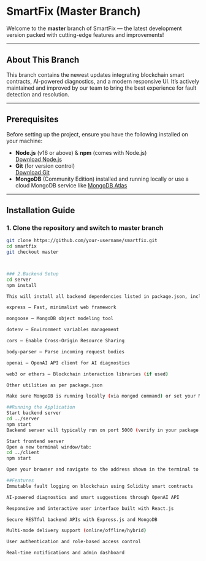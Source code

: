 # SmartFix (Master Branch)

Welcome to the **master** branch of SmartFix — the latest development version packed with cutting-edge features and improvements!

---

## About This Branch

This branch contains the newest updates integrating blockchain smart contracts, AI-powered diagnostics, and a modern responsive UI. It’s actively maintained and improved by our team to bring the best experience for fault detection and resolution.

---

## Prerequisites

Before setting up the project, ensure you have the following installed on your machine:

- **Node.js** (v16 or above) & **npm** (comes with Node.js)  
  [Download Node.js](https://nodejs.org/en/download/)
- **Git** (for version control)  
  [Download Git](https://git-scm.com/downloads)
- **MongoDB** (Community Edition) installed and running locally or use a cloud MongoDB service like [MongoDB Atlas](https://www.mongodb.com/cloud/atlas)

---

## Installation Guide

### 1. Clone the repository and switch to master branch

```bash
git clone https://github.com/your-username/smartfix.git
cd smartfix
git checkout master



### 2.Backend Setup
cd server
npm install

This will install all backend dependencies listed in package.json, including but not limited to:

express — Fast, minimalist web framework

mongoose — MongoDB object modeling tool

dotenv — Environment variables management

cors — Enable Cross-Origin Resource Sharing

body-parser — Parse incoming request bodies

openai — OpenAI API client for AI diagnostics

web3 or ethers — Blockchain interaction libraries (if used)

Other utilities as per package.json

Make sure MongoDB is running locally (via mongod command) or set your MongoDB URI in a .env file before running the backend.

##Running the Application
Start backend server
cd ../server
npm start
Backend server will typically run on port 5000 (verify in your package.json or .env).

Start frontend server
Open a new terminal window/tab:
cd ../client
npm start

Open your browser and navigate to the address shown in the terminal to see SmartFix in action.

##Features
Immutable fault logging on blockchain using Solidity smart contracts

AI-powered diagnostics and smart suggestions through OpenAI API

Responsive and interactive user interface built with React.js

Secure RESTful backend APIs with Express.js and MongoDB

Multi-mode delivery support (online/offline/hybrid)

User authentication and role-based access control

Real-time notifications and admin dashboard







